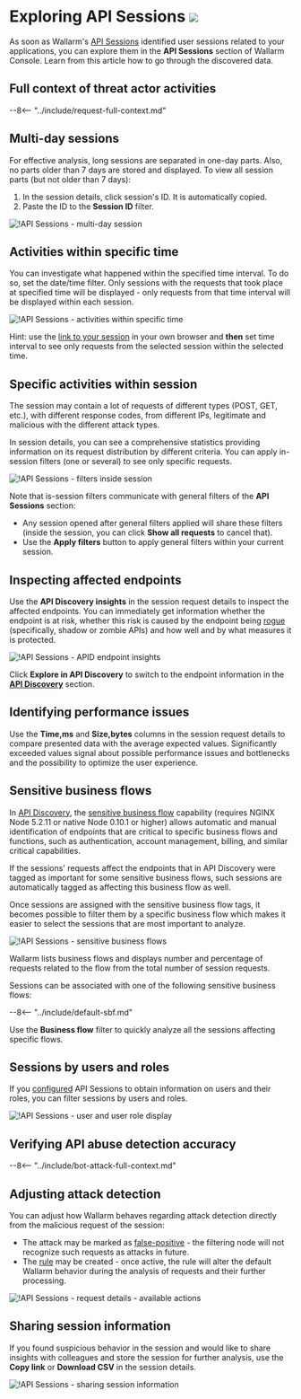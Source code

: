 [link-attacks]:                 ../user-guides/events/check-attack.md
[link-incidents]:               ../user-guides/events/check-incident.md
[link-sessions]:                ../api-sessions/overview.md
[link-api-abuse-prevention]:    ../api-abuse-prevention/overview.md
[img-api-sessions-api-abuse]:   ../images/api-sessions/api-sessions-api-abuse.png

# Exploring API Sessions <a href="../../about-wallarm/subscription-plans/#waap-and-advanced-api-security"><img src="../../images/api-security-tag.svg" style="border: none;"></a>

As soon as Wallarm's [API Sessions](overview.md) identified user sessions related to your applications, you can explore them in the **API Sessions** section of Wallarm Console. Learn from this article how to go through the discovered data.

## Full context of threat actor activities

--8<-- "../include/request-full-context.md"

## Multi-day sessions

For effective analysis, long sessions are separated in one-day parts. Also, no parts older than 7 days are stored and displayed. To view all session parts (but not older than 7 days):

1. In the session details, click session's ID. It is automatically copied.
1. Paste the ID to the **Session ID** filter.

![!API Sessions - multi-day session](../images/api-sessions/api-sessions-multi-day.png)

## Activities within specific time

You can investigate what happened within the specified time interval. To do so, set the date/time filter. Only sessions with the requests that took place at specified time will be displayed - only requests from that time interval will be displayed within each session.

![!API Sessions - activities within specific time](../images/api-sessions/api-sessions-timeframe.png)

Hint: use the [link to your session](#sharing-session-information) in your own browser and **then** set time interval to see only requests from the selected session within the selected time.

## Specific activities within session

The session may contain a lot of requests of different types (POST, GET, etc.), with different response codes, from different IPs, legitimate and malicious with the different attack types.

In session details, you can see a comprehensive statistics providing information on its request distribution by different criteria. You can apply in-session filters (one or several) to see only specific requests.

![!API Sessions - filters inside session](../images/api-sessions/api-sessions-inline-filters.png)

Note that is-session filters communicate with general filters of the **API Sessions** section: 

* Any session opened after general filters applied will share these filters (inside the session, you can click **Show all requests** to cancel that).
* Use the **Apply filters** button to apply general filters within your current session.

## Inspecting affected endpoints

Use the **API Discovery insights** in the session request details to inspect the affected endpoints. You can immediately get information whether the endpoint is at risk, whether this risk is caused by the endpoint being [rogue](../api-discovery/rogue-api.md) (specifically, shadow or zombie APIs) and how well and by what measures it is protected.

![!API Sessions - APID endpoint insights](../images/api-sessions/api-sessions-apid-insight.png)

Click **Explore in API Discovery** to switch to the endpoint information in the [**API Discovery**](../api-discovery/overview.md) section.

## Identifying performance issues

Use the **Time,ms** and **Size,bytes** columns in the session request details to compare presented data with the average expected values. Significantly exceeded values signal about possible performance issues and bottlenecks and the possibility to optimize the user experience.

## Sensitive business flows

In [API Discovery](../api-discovery/overview.md), the [sensitive business flow](../api-discovery/sbf.md) capability (requires NGINX Node 5.2.11 or native Node 0.10.1 or higher) allows automatic and manual identification of endpoints that are critical to specific business flows and functions, such as authentication, account management, billing, and similar critical capabilities.

If the sessions' requests affect the endpoints that in API Discovery were tagged as important for some sensitive business flows, such sessions are automatically tagged as affecting this business flow as well.

Once sessions are assigned with the sensitive business flow tags, it becomes possible to filter them by a specific business flow which makes it easier to select the sessions that are most important to analyze.

![!API Sessions - sensitive business flows](../images/api-sessions/api-sessions-sbf-no-select.png)

Wallarm lists business flows and displays number and percentage of requests related to the flow from the total number of session requests.

Sessions can be associated with one of the following sensitive business flows:

--8<-- "../include/default-sbf.md"

Use the **Business flow** filter to quickly analyze all the sessions affecting specific flows.

## Sessions by users and roles

If you [configured](setup.md#users-and-roles) API Sessions to obtain information on users and their roles, you can filter sessions by users and roles.

![!API Sessions - user and user role display](../images/api-sessions/api-sessions-user-role-display.png)

## Verifying API abuse detection accuracy

--8<-- "../include/bot-attack-full-context.md"

## Adjusting attack detection

You can adjust how Wallarm behaves regarding attack detection directly from the malicious request of the session: 

* The attack may be marked as [false-positive](../about-wallarm/protecting-against-attacks.md#false-positives) - the filtering node will not recognize such requests as attacks in future.
* The [rule](../user-guides/rules/rules.md) may be created - once active, the rule will alter the default Wallarm behavior during the analysis of requests and their further processing.

![!API Sessions - request details - available actions](../images/api-sessions/api-sessions-request-details-actions.png)

## Sharing session information

If you found suspicious behavior in the session and would like to share insights with colleagues and store the session for further analysis, use the **Copy link** or **Download CSV** in the session details.

![!API Sessions - sharing session information](../images/api-sessions/api-sessions-share.png)
